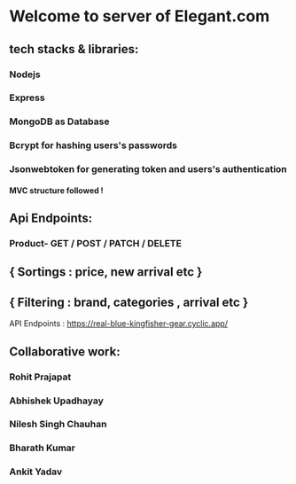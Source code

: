 # Welcome to server of Elegant.com
## tech stacks & libraries:
### Nodejs
### Express
### MongoDB as Database
### Bcrypt for hashing users's passwords
### Jsonwebtoken for generating token and users's authentication
#### MVC structure followed !
## Api Endpoints:
### Product- GET / POST / PATCH / DELETE
## { Sortings : price, new arrival etc }
## { Filtering : brand, categories , arrival etc }

API Endpoints : https://real-blue-kingfisher-gear.cyclic.app/

## Collaborative work:
### Rohit Prajapat
### Abhishek Upadhayay
### Nilesh Singh Chauhan
### Bharath Kumar
### Ankit Yadav



